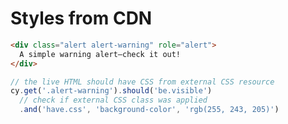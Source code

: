 # Styles from CDN

<!-- fiddle loads style resource -->

<!-- fiddle-markup
<link rel="stylesheet" href="https://stackpath.bootstrapcdn.com/bootstrap/4.4.1/css/bootstrap.min.css" integrity="sha384-Vkoo8x4CGsO3+Hhxv8T/Q5PaXtkKtu6ug5TOeNV6gBiFeWPGFN9MuhOf23Q9Ifjh" crossorigin="anonymous">
<style>
body {
  padding: 2rem;
}
</style>
-->

```html
<div class="alert alert-warning" role="alert">
  A simple warning alert—check it out!
</div>
```

```js
// the live HTML should have CSS from external CSS resource
cy.get('.alert-warning').should('be.visible')
  // check if external CSS class was applied
  .and('have.css', 'background-color', 'rgb(255, 243, 205)')
```

<!-- fiddle-end -->
